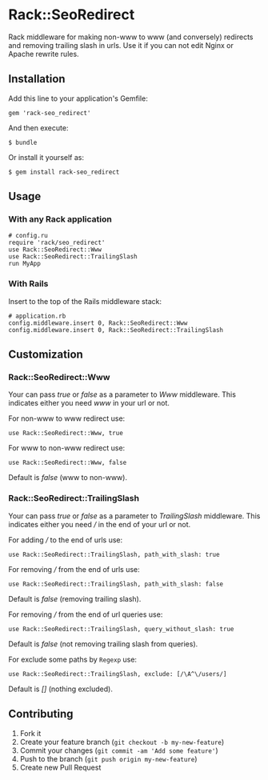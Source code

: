 # Rack::SeoRedirect

Rack middleware for making non-www to www (and conversely) redirects and removing trailing slash in urls. Use it if you can not edit Nginx or Apache rewrite rules.

## Installation

Add this line to your application's Gemfile:

    gem 'rack-seo_redirect'

And then execute:

    $ bundle

Or install it yourself as:

    $ gem install rack-seo_redirect

## Usage

### With any Rack application

    # config.ru
    require 'rack/seo_redirect'
    use Rack::SeoRedirect::Www
    use Rack::SeoRedirect::TrailingSlash
    run MyApp

### With Rails

Insert to the top of the Rails middleware stack:

    # application.rb
    config.middleware.insert 0, Rack::SeoRedirect::Www
    config.middleware.insert 0, Rack::SeoRedirect::TrailingSlash

## Customization

### Rack::SeoRedirect::Www

Your can pass *true* or *false* as a parameter to *Www* middleware. This indicates either you need *www* in your url or not.

For non-www to www redirect use:

    use Rack::SeoRedirect::Www, true

For www to non-www redirect use:

    use Rack::SeoRedirect::Www, false

Default is *false* (www to non-www).

### Rack::SeoRedirect::TrailingSlash

Your can pass *true* or *false* as a parameter to *TrailingSlash* middleware. This indicates either you need */* in the end of your url or not.

For adding */* to the end of urls use:

    use Rack::SeoRedirect::TrailingSlash, path_with_slash: true

For removing */* from the end of urls use:

    use Rack::SeoRedirect::TrailingSlash, path_with_slash: false

Default is *false* (removing trailing slash).

For removing */* from the end of url queries use:

    use Rack::SeoRedirect::TrailingSlash, query_without_slash: true

Default is *false* (not removing trailing slash from queries).

For exclude some paths by `Regexp` use:

    use Rack::SeoRedirect::TrailingSlash, exclude: [/\A^\/users/]

Default is *[]* (nothing excluded).

## Contributing

1. Fork it
2. Create your feature branch (`git checkout -b my-new-feature`)
3. Commit your changes (`git commit -am 'Add some feature'`)
4. Push to the branch (`git push origin my-new-feature`)
5. Create new Pull Request
